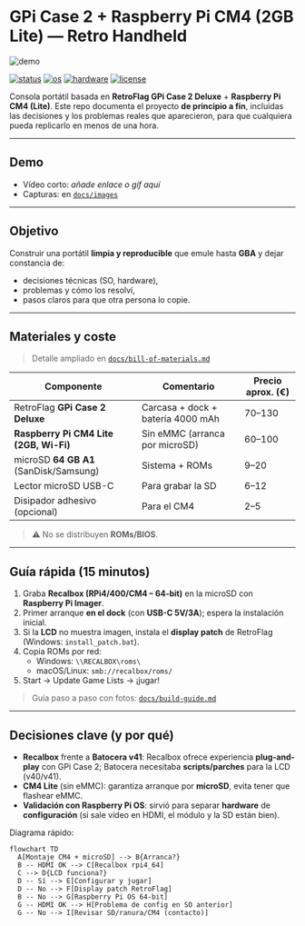# GPi Case 2 + Raspberry Pi CM4 (2GB Lite) — Retro Handheld

![demo](docs/images/hero.jpg)

[![status](https://img.shields.io/badge/status-working-brightgreen)](#)
[![os](https://img.shields.io/badge/OS-Recalbox%2064--bit-blue)](#)
[![hardware](https://img.shields.io/badge/Hardware-CM4%202GB%20Lite%20%2B%20GPi%20Case%202-lightgrey)](#)
[![license](https://img.shields.io/badge/license-MIT-black)](LICENSE)

Consola portátil basada en **RetroFlag GPi Case 2 Deluxe** + **Raspberry Pi CM4 (Lite)**.
Este repo documenta el proyecto **de principio a fin**, incluidas las decisiones y los problemas reales que aparecieron, para que cualquiera pueda replicarlo en menos de una hora.

---

## Demo
- Vídeo corto: _añade enlace o gif aquí_
- Capturas: en [`docs/images`](docs/images)

---

## Objetivo
Construir una portátil **limpia y reproducible** que emule hasta **GBA** y dejar constancia de:
- decisiones técnicas (SO, hardware),
- problemas y cómo los resolví,
- pasos claros para que otra persona lo copie.

---

## Materiales y coste
> Detalle ampliado en [`docs/bill-of-materials.md`](docs/bill-of-materials.md)

| Componente                             | Comentario                         | Precio aprox. (€) |
|---------------------------------------|------------------------------------|-------------------|
| RetroFlag **GPi Case 2 Deluxe**       | Carcasa + dock + batería 4000 mAh  | 70–130            |
| **Raspberry Pi CM4 Lite (2GB, Wi-Fi)**| Sin eMMC (arranca por microSD)     | 60–100            |
| microSD **64 GB A1** (SanDisk/Samsung)| Sistema + ROMs                     | 9–20              |
| Lector microSD USB-C                  | Para grabar la SD                  | 6–12              |
| Disipador adhesivo (opcional)         | Para el CM4                        | 2–5               |

> ⚠️ No se distribuyen **ROMs/BIOS**.

---

## Guía rápida (15 minutos)
1. Graba **Recalbox (RPi4/400/CM4 – 64-bit)** en la microSD con **Raspberry Pi Imager**.
2. Primer arranque **en el dock** (con **USB-C 5V/3A**); espera la instalación inicial.
3. Si la **LCD** no muestra imagen, instala el **display patch** de RetroFlag (Windows: `install_patch.bat`).
4. Copia ROMs por red:  
   - Windows: `\\RECALBOX\roms\`  
   - macOS/Linux: `smb://recalbox/roms/`  
5. Start → Update Game Lists → ¡jugar!

> Guía paso a paso con fotos: [`docs/build-guide.md`](docs/build-guide.md)

---

## Decisiones clave (y por qué)
- **Recalbox** frente a **Batocera v41**: Recalbox ofrece experiencia **plug-and-play** con GPi Case 2; Batocera necesitaba **scripts/parches** para la LCD (v40/v41).
- **CM4 Lite** (sin eMMC): garantiza arranque por **microSD**, evita tener que flashear eMMC.
- **Validación con Raspberry Pi OS**: sirvió para separar **hardware** de **configuración** (si sale vídeo en HDMI, el módulo y la SD están bien).

Diagrama rápido:

```mermaid
flowchart TD
  A[Montaje CM4 + microSD] --> B{Arranca?}
  B -- HDMI OK --> C[Recalbox rpi4_64]
  C --> D{LCD funciona?}
  D -- Sí --> E[Configurar y jugar]
  D -- No --> F[Display patch RetroFlag]
  B -- No --> G[Raspberry Pi OS 64-bit]
  G -- HDMI OK --> H[Problema de config en SO anterior]
  G -- No --> I[Revisar SD/ranura/CM4 (contacto)]


